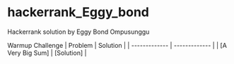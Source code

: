 # hackerrank_Eggy_bond
Hackerrank solution by Eggy Bond Ompusunggu 

Warmup Challenge
| Problem  | Solution |
| ------------- | ------------- |
| [A Very Big Sum] | [Solution]  |

